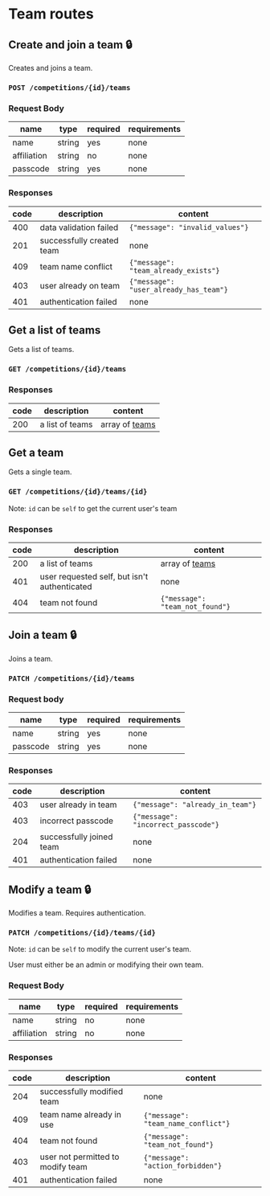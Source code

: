 # Team routes

## Create and join a team :lock:
Creates and joins a team.
### `POST /competitions/{id}/teams`
### Request Body

|name|type|required|requirements|
|----|----|--------|------------|
|name|string|yes|none|
|affiliation|string|no|none|
|passcode|string|yes|none|

### Responses

|code|description|content|
|----|-----------|-------|
|400|data validation failed|`{"message": "invalid_values"}`|
|201|successfully created team|none|
|409|team name conflict|`{"message": "team_already_exists"}`|
|403|user already on team|`{"message": "user_already_has_team"}`|
|401|authentication failed|none|

## Get a list of teams
Gets a list of teams.
### `GET /competitions/{id}/teams`
### Responses

|code|description|content|
|----|-----------|-------|
|200|a list of teams|array of [teams](index.md#team)|

## Get a team
Gets a single team.
### `GET /competitions/{id}/teams/{id}`
Note: `id` can be `self` to get the current user's team
### Responses

|code|description|content|
|----|-----------|-------|
|200|a list of teams|array of [teams](index.md#team)|
|401|user requested self, but isn't authenticated|none|
|404|team not found|`{"message": "team_not_found"}`|

## Join a team :lock:
Joins a team.
### `PATCH /competitions/{id}/teams`
### Request body

|name|type|required|requirements|
|----|----|--------|------------|
|name|string|yes|none|
|passcode|string|yes|none|

### Responses

|code|description|content|
|----|-----------|-------|
|403|user already in team|`{"message": "already_in_team"}`|
|403|incorrect passcode|`{"message": "incorrect_passcode"}`|
|204|successfully joined team|none|
|401|authentication failed|none|

## Modify a team :lock:
Modifies a team. Requires authentication.
### `PATCH /competitions/{id}/teams/{id}`
Note: `id` can be `self` to modify the current user's team.

User must either be an admin or modifying their own team.
### Request Body

|name|type|required|requirements|
|----|----|--------|------------|
|name|string|no|none|
|affiliation|string|no|none|

### Responses

|code|description|content|
|----|-----------|-------|
|204|successfully modified team|none|
|409|team name already in use|`{"message": "team_name_conflict"}`|
|404|team not found|`{"message": "team_not_found"}`|
|403|user not permitted to modify team|`{"message": "action_forbidden"}`|
|401|authentication failed|none|
